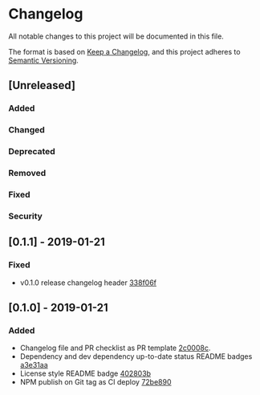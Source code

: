 # Changelog
All notable changes to this project will be documented in this file.

The format is based on [Keep a Changelog](https://keepachangelog.com/en/1.0.0/),
and this project adheres to [Semantic Versioning](https://semver.org/spec/v2.0.0.html).

## [Unreleased]
### Added
### Changed
### Deprecated
### Removed
### Fixed
### Security

## [0.1.1] - 2019-01-21
### Fixed
- v0.1.0 release changelog header [338f06f](https://github.com/rcieoktgieke/react-ring-spinner/commit/338f06f163365cdffc9cb1464422e97ba8e72e71)

## [0.1.0] - 2019-01-21
### Added
- Changelog file and PR checklist as PR template [2c0008c](https://github.com/rcieoktgieke/react-ring-spinner/commit/2c0008c7f6f753a87e1e381a144059652dba6c1e).
- Dependency and dev dependency up-to-date status README badges [a3e31aa](https://github.com/rcieoktgieke/react-ring-spinner/commit/a3e31aa6999e9a5f027358660265962f102bcd17)
- License style README badge [402803b](https://github.com/rcieoktgieke/react-ring-spinner/commit/402803b71b6f89c18999d418ac813d1143859d07)
- NPM publish on Git tag as CI deploy [72be890](https://github.com/rcieoktgieke/react-ring-spinner/commit/72be8909156edb05716578dd9be696b41176e091)
